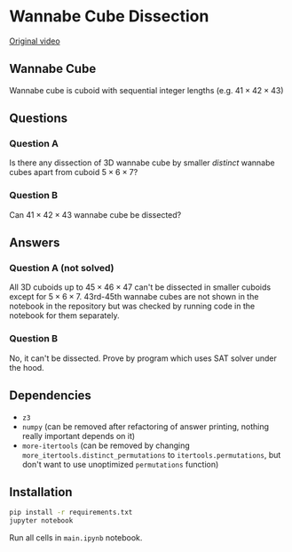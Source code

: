# Wannabe Cube Dissection
[Original video](https://youtu.be/bHHVXD3pbJQ?si=qmWNOmCML-XWdQVC)

## Wannabe Cube
Wannabe cube is cuboid with sequential integer lengths (e.g. $41 \times 42 \times 43$)

## Questions
### Question A
Is there any dissection of 3D wannabe cube by smaller *distinct* wannabe cubes apart from cuboid $5 \times 6 \times 7$?

### Question B
Can $41 \times 42 \times 43$ wannabe cube be dissected?

## Answers
### Question A (not solved)
All 3D cuboids up to $45 \times 46 \times 47$ can't be dissected in smaller cuboids except for $5 \times 6 \times 7$. 43rd-45th wannabe cubes are not shown in the notebook in the repository but was checked by running code in the notebook for them separately.

### Question B
No, it can't be dissected. Prove by program which uses SAT solver under the hood.

## Dependencies
- `z3`
- `numpy` (can be removed after refactoring of answer printing, nothing really important depends on it)
- `more-itertools` (can be removed by changing `more_itertools.distinct_permutations` to `itertools.permutations`, but don't want to use unoptimized `permutations` function)

## Installation
```bash
pip install -r requirements.txt
jupyter notebook
```
Run all cells in `main.ipynb` notebook.